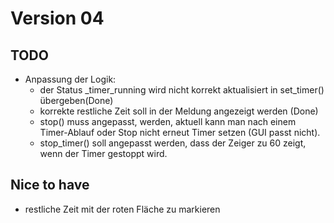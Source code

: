 # Version 04

## TODO
- Anpassung der Logik:
    - der Status _timer_running wird nicht korrekt aktualisiert in set_timer() übergeben(Done)
    - korrekte restliche Zeit soll in der Meldung angezeigt werden  (Done)
    - stop() muss angepasst, werden, aktuell kann man nach einem Timer-Ablauf oder Stop nicht erneut Timer setzen (GUI passt nicht).
    - stop_timer() soll angepasst werden, dass der Zeiger zu 60 zeigt, wenn der Timer gestoppt wird.

## Nice to have
- restliche Zeit mit der roten Fläche zu markieren


